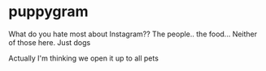 puppygram
=========

What do you hate most about Instagram?? The people.. the food... Neither of those here. Just dogs

Actually I'm thinking we open it up to all pets
